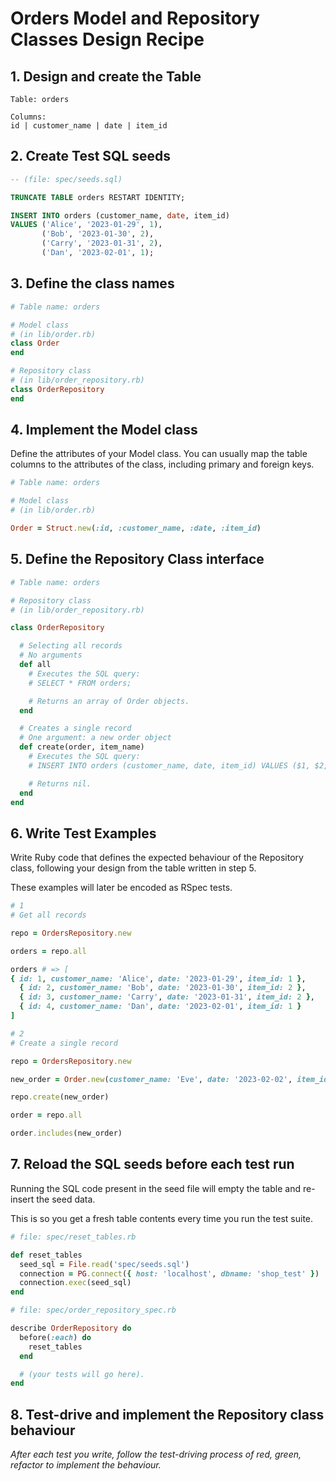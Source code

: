 # Orders Model and Repository Classes Design Recipe

## 1. Design and create the Table

```
Table: orders

Columns:
id | customer_name | date | item_id
```

## 2. Create Test SQL seeds

```sql
-- (file: spec/seeds.sql)

TRUNCATE TABLE orders RESTART IDENTITY;

INSERT INTO orders (customer_name, date, item_id)
VALUES ('Alice', '2023-01-29', 1),
       ('Bob', '2023-01-30', 2),
       ('Carry', '2023-01-31', 2),
       ('Dan', '2023-02-01', 1);
```

## 3. Define the class names

```ruby
# Table name: orders

# Model class
# (in lib/order.rb)
class Order
end

# Repository class
# (in lib/order_repository.rb)
class OrderRepository
end
```

## 4. Implement the Model class

Define the attributes of your Model class. You can usually map the table columns to the attributes of the class,
including primary and foreign keys.

```ruby
# Table name: orders

# Model class
# (in lib/order.rb)

Order = Struct.new(:id, :customer_name, :date, :item_id)
```

## 5. Define the Repository Class interface

```ruby
# Table name: orders

# Repository class
# (in lib/order_repository.rb)

class OrderRepository

  # Selecting all records
  # No arguments
  def all
    # Executes the SQL query:
    # SELECT * FROM orders;

    # Returns an array of Order objects.
  end

  # Creates a single record
  # One argument: a new order object
  def create(order, item_name)
    # Executes the SQL query:
    # INSERT INTO orders (customer_name, date, item_id) VALUES ($1, $2, (SELECT id FROM item WHERE name=$3))

    # Returns nil.
  end
end
```

## 6. Write Test Examples

Write Ruby code that defines the expected behaviour of the Repository class, following your design from the table
written in step 5.

These examples will later be encoded as RSpec tests.

```ruby
# 1
# Get all records

repo = OrdersRepository.new

orders = repo.all

orders # => [
{ id: 1, customer_name: 'Alice', date: '2023-01-29', item_id: 1 },
  { id: 2, customer_name: 'Bob', date: '2023-01-30', item_id: 2 },
  { id: 3, customer_name: 'Carry', date: '2023-01-31', item_id: 2 },
  { id: 4, customer_name: 'Dan', date: '2023-02-01', item_id: 1 }
]

# 2
# Create a single record

repo = OrdersRepository.new

new_order = Order.new(customer_name: 'Eve', date: '2023-02-02', item_id: 2)

repo.create(new_order)

order = repo.all

order.includes(new_order)
```

## 7. Reload the SQL seeds before each test run

Running the SQL code present in the seed file will empty the table and re-insert the seed data.

This is so you get a fresh table contents every time you run the test suite.

```ruby
# file: spec/reset_tables.rb

def reset_tables
  seed_sql = File.read('spec/seeds.sql')
  connection = PG.connect({ host: 'localhost', dbname: 'shop_test' })
  connection.exec(seed_sql)
end

# file: spec/order_repository_spec.rb

describe OrderRepository do
  before(:each) do
    reset_tables
  end

  # (your tests will go here).
end
```

## 8. Test-drive and implement the Repository class behaviour

_After each test you write, follow the test-driving process of red, green, refactor to implement the behaviour._